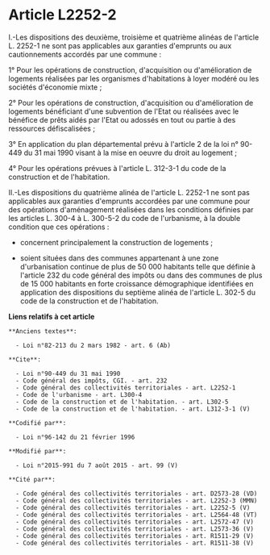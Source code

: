 # Article L2252-2

I.-Les dispositions des deuxième, troisième et quatrième alinéas de l'article L. 2252-1 ne sont pas applicables aux garanties
d'emprunts ou aux cautionnements accordés par une commune : 

1° Pour les opérations de construction, d'acquisition ou d'amélioration de logements réalisées par les organismes
d'habitations à loyer modéré ou les sociétés d'économie mixte ; 

2° Pour les opérations de construction, d'acquisition ou d'amélioration de logements bénéficiant d'une subvention de l'Etat
ou réalisées avec le bénéfice de prêts aidés par l'Etat ou adossés en tout ou partie à des ressources défiscalisées ; 

3° En application du plan départemental prévu à l'article 2 de la loi n° 90-449 du 31 mai 1990 visant à la mise en oeuvre du
droit au logement ; 

4° Pour les opérations prévues à l'article L. 312-3-1 du code de la construction et de l'habitation. 

II.-Les dispositions du quatrième alinéa de l'article L. 2252-1 ne sont pas applicables aux garanties d'emprunts accordées
par une commune pour des opérations d'aménagement réalisées dans les conditions définies par les articles L. 300-4 à L.
300-5-2 du code de l'urbanisme, à la double condition que ces opérations :

- concernent principalement la construction de logements ;

- soient situées dans des communes appartenant à une zone d'urbanisation continue de plus de 50 000 habitants telle que
définie à l'article 232 du code général des impôts ou dans des communes de plus de 15 000 habitants en forte croissance
démographique identifiées en application des dispositions du septième alinéa de l'article L. 302-5 du code de la construction
et de l'habitation.

**Liens relatifs à cet article**

	**Anciens textes**:

	  - Loi n°82-213 du 2 mars 1982 - art. 6 (Ab)

	**Cite**:

	  - Loi n°90-449 du 31 mai 1990
	  - Code général des impôts, CGI. - art. 232
	  - Code général des collectivités territoriales - art. L2252-1
	  - Code de l'urbanisme - art. L300-4
	  - Code de la construction et de l'habitation. - art. L302-5
	  - Code de la construction et de l'habitation. - art. L312-3-1 (V)

	**Codifié par**:

	  - Loi n°96-142 du 21 février 1996

	**Modifié par**:

	  - Loi n°2015-991 du 7 août 2015 - art. 99 (V)

	**Cité par**:

	  - Code général des collectivités territoriales - art. D2573-28 (VD)
	  - Code général des collectivités territoriales - art. L2252-3 (MMN)
	  - Code général des collectivités territoriales - art. L2252-5 (V)
	  - Code général des collectivités territoriales - art. L2564-48 (VT)
	  - Code général des collectivités territoriales - art. L2572-47 (V)
	  - Code général des collectivités territoriales - art. L2573-36 (V)
	  - Code général des collectivités territoriales - art. R1511-29 (V)
	  - Code général des collectivités territoriales - art. R1511-38 (V)
